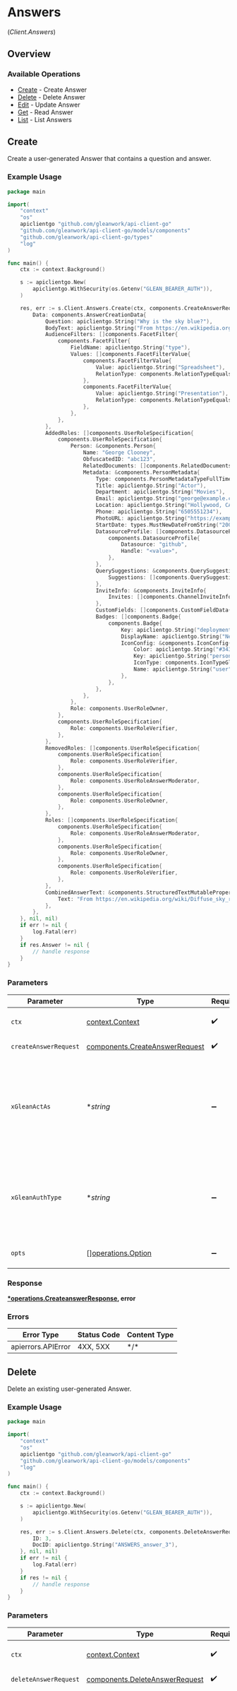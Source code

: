 # Answers
(*Client.Answers*)

## Overview

### Available Operations

* [Create](#create) - Create Answer
* [Delete](#delete) - Delete Answer
* [Edit](#edit) - Update Answer
* [Get](#get) - Read Answer
* [List](#list) - List Answers

## Create

Create a user-generated Answer that contains a question and answer.

### Example Usage

```go
package main

import(
	"context"
	"os"
	apiclientgo "github.com/gleanwork/api-client-go"
	"github.com/gleanwork/api-client-go/models/components"
	"github.com/gleanwork/api-client-go/types"
	"log"
)

func main() {
    ctx := context.Background()

    s := apiclientgo.New(
        apiclientgo.WithSecurity(os.Getenv("GLEAN_BEARER_AUTH")),
    )

    res, err := s.Client.Answers.Create(ctx, components.CreateAnswerRequest{
        Data: components.AnswerCreationData{
            Question: apiclientgo.String("Why is the sky blue?"),
            BodyText: apiclientgo.String("From https://en.wikipedia.org/wiki/Diffuse_sky_radiation, the sky is blue because blue light is more strongly scattered than longer-wavelength light."),
            AudienceFilters: []components.FacetFilter{
                components.FacetFilter{
                    FieldName: apiclientgo.String("type"),
                    Values: []components.FacetFilterValue{
                        components.FacetFilterValue{
                            Value: apiclientgo.String("Spreadsheet"),
                            RelationType: components.RelationTypeEquals.ToPointer(),
                        },
                        components.FacetFilterValue{
                            Value: apiclientgo.String("Presentation"),
                            RelationType: components.RelationTypeEquals.ToPointer(),
                        },
                    },
                },
            },
            AddedRoles: []components.UserRoleSpecification{
                components.UserRoleSpecification{
                    Person: &components.Person{
                        Name: "George Clooney",
                        ObfuscatedID: "abc123",
                        RelatedDocuments: []components.RelatedDocuments{},
                        Metadata: &components.PersonMetadata{
                            Type: components.PersonMetadataTypeFullTime.ToPointer(),
                            Title: apiclientgo.String("Actor"),
                            Department: apiclientgo.String("Movies"),
                            Email: apiclientgo.String("george@example.com"),
                            Location: apiclientgo.String("Hollywood, CA"),
                            Phone: apiclientgo.String("6505551234"),
                            PhotoURL: apiclientgo.String("https://example.com/george.jpg"),
                            StartDate: types.MustNewDateFromString("2000-01-23"),
                            DatasourceProfile: []components.DatasourceProfile{
                                components.DatasourceProfile{
                                    Datasource: "github",
                                    Handle: "<value>",
                                },
                            },
                            QuerySuggestions: &components.QuerySuggestionList{
                                Suggestions: []components.QuerySuggestion{},
                            },
                            InviteInfo: &components.InviteInfo{
                                Invites: []components.ChannelInviteInfo{},
                            },
                            CustomFields: []components.CustomFieldData{},
                            Badges: []components.Badge{
                                components.Badge{
                                    Key: apiclientgo.String("deployment_name_new_hire"),
                                    DisplayName: apiclientgo.String("New hire"),
                                    IconConfig: &components.IconConfig{
                                        Color: apiclientgo.String("#343CED"),
                                        Key: apiclientgo.String("person_icon"),
                                        IconType: components.IconTypeGlyph.ToPointer(),
                                        Name: apiclientgo.String("user"),
                                    },
                                },
                            },
                        },
                    },
                    Role: components.UserRoleOwner,
                },
                components.UserRoleSpecification{
                    Role: components.UserRoleVerifier,
                },
            },
            RemovedRoles: []components.UserRoleSpecification{
                components.UserRoleSpecification{
                    Role: components.UserRoleVerifier,
                },
                components.UserRoleSpecification{
                    Role: components.UserRoleAnswerModerator,
                },
                components.UserRoleSpecification{
                    Role: components.UserRoleOwner,
                },
            },
            Roles: []components.UserRoleSpecification{
                components.UserRoleSpecification{
                    Role: components.UserRoleAnswerModerator,
                },
                components.UserRoleSpecification{
                    Role: components.UserRoleOwner,
                },
                components.UserRoleSpecification{
                    Role: components.UserRoleVerifier,
                },
            },
            CombinedAnswerText: &components.StructuredTextMutableProperties{
                Text: "From https://en.wikipedia.org/wiki/Diffuse_sky_radiation, the sky is blue because blue light is more strongly scattered than longer-wavelength light.",
            },
        },
    }, nil, nil)
    if err != nil {
        log.Fatal(err)
    }
    if res.Answer != nil {
        // handle response
    }
}
```

### Parameters

| Parameter                                                                                                                | Type                                                                                                                     | Required                                                                                                                 | Description                                                                                                              |
| ------------------------------------------------------------------------------------------------------------------------ | ------------------------------------------------------------------------------------------------------------------------ | ------------------------------------------------------------------------------------------------------------------------ | ------------------------------------------------------------------------------------------------------------------------ |
| `ctx`                                                                                                                    | [context.Context](https://pkg.go.dev/context#Context)                                                                    | :heavy_check_mark:                                                                                                       | The context to use for the request.                                                                                      |
| `createAnswerRequest`                                                                                                    | [components.CreateAnswerRequest](../../models/components/createanswerrequest.md)                                         | :heavy_check_mark:                                                                                                       | CreateAnswer request                                                                                                     |
| `xGleanActAs`                                                                                                            | **string*                                                                                                                | :heavy_minus_sign:                                                                                                       | Email address of a user on whose behalf the request is intended to be made (should be non-empty only for global tokens). |
| `xGleanAuthType`                                                                                                         | **string*                                                                                                                | :heavy_minus_sign:                                                                                                       | Auth type being used to access the endpoint (should be non-empty only for global tokens).                                |
| `opts`                                                                                                                   | [][operations.Option](../../models/operations/option.md)                                                                 | :heavy_minus_sign:                                                                                                       | The options for this request.                                                                                            |

### Response

**[*operations.CreateanswerResponse](../../models/operations/createanswerresponse.md), error**

### Errors

| Error Type         | Status Code        | Content Type       |
| ------------------ | ------------------ | ------------------ |
| apierrors.APIError | 4XX, 5XX           | \*/\*              |

## Delete

Delete an existing user-generated Answer.

### Example Usage

```go
package main

import(
	"context"
	"os"
	apiclientgo "github.com/gleanwork/api-client-go"
	"github.com/gleanwork/api-client-go/models/components"
	"log"
)

func main() {
    ctx := context.Background()

    s := apiclientgo.New(
        apiclientgo.WithSecurity(os.Getenv("GLEAN_BEARER_AUTH")),
    )

    res, err := s.Client.Answers.Delete(ctx, components.DeleteAnswerRequest{
        ID: 3,
        DocID: apiclientgo.String("ANSWERS_answer_3"),
    }, nil, nil)
    if err != nil {
        log.Fatal(err)
    }
    if res != nil {
        // handle response
    }
}
```

### Parameters

| Parameter                                                                                                                | Type                                                                                                                     | Required                                                                                                                 | Description                                                                                                              |
| ------------------------------------------------------------------------------------------------------------------------ | ------------------------------------------------------------------------------------------------------------------------ | ------------------------------------------------------------------------------------------------------------------------ | ------------------------------------------------------------------------------------------------------------------------ |
| `ctx`                                                                                                                    | [context.Context](https://pkg.go.dev/context#Context)                                                                    | :heavy_check_mark:                                                                                                       | The context to use for the request.                                                                                      |
| `deleteAnswerRequest`                                                                                                    | [components.DeleteAnswerRequest](../../models/components/deleteanswerrequest.md)                                         | :heavy_check_mark:                                                                                                       | DeleteAnswer request                                                                                                     |
| `xGleanActAs`                                                                                                            | **string*                                                                                                                | :heavy_minus_sign:                                                                                                       | Email address of a user on whose behalf the request is intended to be made (should be non-empty only for global tokens). |
| `xGleanAuthType`                                                                                                         | **string*                                                                                                                | :heavy_minus_sign:                                                                                                       | Auth type being used to access the endpoint (should be non-empty only for global tokens).                                |
| `opts`                                                                                                                   | [][operations.Option](../../models/operations/option.md)                                                                 | :heavy_minus_sign:                                                                                                       | The options for this request.                                                                                            |

### Response

**[*operations.DeleteanswerResponse](../../models/operations/deleteanswerresponse.md), error**

### Errors

| Error Type         | Status Code        | Content Type       |
| ------------------ | ------------------ | ------------------ |
| apierrors.APIError | 4XX, 5XX           | \*/\*              |

## Edit

Update an existing user-generated Answer.

### Example Usage

```go
package main

import(
	"context"
	"os"
	apiclientgo "github.com/gleanwork/api-client-go"
	"github.com/gleanwork/api-client-go/models/components"
	"github.com/gleanwork/api-client-go/types"
	"log"
)

func main() {
    ctx := context.Background()

    s := apiclientgo.New(
        apiclientgo.WithSecurity(os.Getenv("GLEAN_BEARER_AUTH")),
    )

    res, err := s.Client.Answers.Edit(ctx, components.EditAnswerRequest{
        ID: 3,
        DocID: apiclientgo.String("ANSWERS_answer_3"),
        Question: apiclientgo.String("Why is the sky blue?"),
        BodyText: apiclientgo.String("From https://en.wikipedia.org/wiki/Diffuse_sky_radiation, the sky is blue because blue light is more strongly scattered than longer-wavelength light."),
        AudienceFilters: []components.FacetFilter{
            components.FacetFilter{
                FieldName: apiclientgo.String("type"),
                Values: []components.FacetFilterValue{
                    components.FacetFilterValue{
                        Value: apiclientgo.String("Spreadsheet"),
                        RelationType: components.RelationTypeEquals.ToPointer(),
                    },
                    components.FacetFilterValue{
                        Value: apiclientgo.String("Presentation"),
                        RelationType: components.RelationTypeEquals.ToPointer(),
                    },
                },
            },
        },
        AddedRoles: []components.UserRoleSpecification{
            components.UserRoleSpecification{
                Person: &components.Person{
                    Name: "George Clooney",
                    ObfuscatedID: "abc123",
                    RelatedDocuments: []components.RelatedDocuments{},
                    Metadata: &components.PersonMetadata{
                        Type: components.PersonMetadataTypeFullTime.ToPointer(),
                        Title: apiclientgo.String("Actor"),
                        Department: apiclientgo.String("Movies"),
                        Email: apiclientgo.String("george@example.com"),
                        Location: apiclientgo.String("Hollywood, CA"),
                        Phone: apiclientgo.String("6505551234"),
                        PhotoURL: apiclientgo.String("https://example.com/george.jpg"),
                        StartDate: types.MustNewDateFromString("2000-01-23"),
                        DatasourceProfile: []components.DatasourceProfile{
                            components.DatasourceProfile{
                                Datasource: "github",
                                Handle: "<value>",
                            },
                        },
                        QuerySuggestions: &components.QuerySuggestionList{
                            Suggestions: []components.QuerySuggestion{},
                        },
                        InviteInfo: &components.InviteInfo{
                            Invites: []components.ChannelInviteInfo{},
                        },
                        CustomFields: []components.CustomFieldData{},
                        Badges: []components.Badge{
                            components.Badge{
                                Key: apiclientgo.String("deployment_name_new_hire"),
                                DisplayName: apiclientgo.String("New hire"),
                                IconConfig: &components.IconConfig{
                                    Color: apiclientgo.String("#343CED"),
                                    Key: apiclientgo.String("person_icon"),
                                    IconType: components.IconTypeGlyph.ToPointer(),
                                    Name: apiclientgo.String("user"),
                                },
                            },
                        },
                    },
                },
                Role: components.UserRoleEditor,
            },
        },
        RemovedRoles: []components.UserRoleSpecification{
            components.UserRoleSpecification{
                Role: components.UserRoleEditor,
            },
        },
        Roles: []components.UserRoleSpecification{
            components.UserRoleSpecification{
                Role: components.UserRoleAnswerModerator,
            },
            components.UserRoleSpecification{
                Role: components.UserRoleOwner,
            },
        },
        CombinedAnswerText: &components.StructuredTextMutableProperties{
            Text: "From https://en.wikipedia.org/wiki/Diffuse_sky_radiation, the sky is blue because blue light is more strongly scattered than longer-wavelength light.",
        },
    }, nil, nil)
    if err != nil {
        log.Fatal(err)
    }
    if res.Answer != nil {
        // handle response
    }
}
```

### Parameters

| Parameter                                                                                                                | Type                                                                                                                     | Required                                                                                                                 | Description                                                                                                              |
| ------------------------------------------------------------------------------------------------------------------------ | ------------------------------------------------------------------------------------------------------------------------ | ------------------------------------------------------------------------------------------------------------------------ | ------------------------------------------------------------------------------------------------------------------------ |
| `ctx`                                                                                                                    | [context.Context](https://pkg.go.dev/context#Context)                                                                    | :heavy_check_mark:                                                                                                       | The context to use for the request.                                                                                      |
| `editAnswerRequest`                                                                                                      | [components.EditAnswerRequest](../../models/components/editanswerrequest.md)                                             | :heavy_check_mark:                                                                                                       | EditAnswer request                                                                                                       |
| `xGleanActAs`                                                                                                            | **string*                                                                                                                | :heavy_minus_sign:                                                                                                       | Email address of a user on whose behalf the request is intended to be made (should be non-empty only for global tokens). |
| `xGleanAuthType`                                                                                                         | **string*                                                                                                                | :heavy_minus_sign:                                                                                                       | Auth type being used to access the endpoint (should be non-empty only for global tokens).                                |
| `opts`                                                                                                                   | [][operations.Option](../../models/operations/option.md)                                                                 | :heavy_minus_sign:                                                                                                       | The options for this request.                                                                                            |

### Response

**[*operations.EditanswerResponse](../../models/operations/editanswerresponse.md), error**

### Errors

| Error Type         | Status Code        | Content Type       |
| ------------------ | ------------------ | ------------------ |
| apierrors.APIError | 4XX, 5XX           | \*/\*              |

## Get

Read the details of a particular Answer given its ID.

### Example Usage

```go
package main

import(
	"context"
	"os"
	apiclientgo "github.com/gleanwork/api-client-go"
	"github.com/gleanwork/api-client-go/models/components"
	"log"
)

func main() {
    ctx := context.Background()

    s := apiclientgo.New(
        apiclientgo.WithSecurity(os.Getenv("GLEAN_BEARER_AUTH")),
    )

    res, err := s.Client.Answers.Get(ctx, components.GetAnswerRequest{
        ID: apiclientgo.Int64(3),
        DocID: apiclientgo.String("ANSWERS_answer_3"),
    }, nil, nil)
    if err != nil {
        log.Fatal(err)
    }
    if res.GetAnswerResponse != nil {
        // handle response
    }
}
```

### Parameters

| Parameter                                                                                                                | Type                                                                                                                     | Required                                                                                                                 | Description                                                                                                              |
| ------------------------------------------------------------------------------------------------------------------------ | ------------------------------------------------------------------------------------------------------------------------ | ------------------------------------------------------------------------------------------------------------------------ | ------------------------------------------------------------------------------------------------------------------------ |
| `ctx`                                                                                                                    | [context.Context](https://pkg.go.dev/context#Context)                                                                    | :heavy_check_mark:                                                                                                       | The context to use for the request.                                                                                      |
| `getAnswerRequest`                                                                                                       | [components.GetAnswerRequest](../../models/components/getanswerrequest.md)                                               | :heavy_check_mark:                                                                                                       | GetAnswer request                                                                                                        |
| `xGleanActAs`                                                                                                            | **string*                                                                                                                | :heavy_minus_sign:                                                                                                       | Email address of a user on whose behalf the request is intended to be made (should be non-empty only for global tokens). |
| `xGleanAuthType`                                                                                                         | **string*                                                                                                                | :heavy_minus_sign:                                                                                                       | Auth type being used to access the endpoint (should be non-empty only for global tokens).                                |
| `opts`                                                                                                                   | [][operations.Option](../../models/operations/option.md)                                                                 | :heavy_minus_sign:                                                                                                       | The options for this request.                                                                                            |

### Response

**[*operations.GetanswerResponse](../../models/operations/getanswerresponse.md), error**

### Errors

| Error Type         | Status Code        | Content Type       |
| ------------------ | ------------------ | ------------------ |
| apierrors.APIError | 4XX, 5XX           | \*/\*              |

## List

List Answers created by the current user.

### Example Usage

```go
package main

import(
	"context"
	"os"
	apiclientgo "github.com/gleanwork/api-client-go"
	"github.com/gleanwork/api-client-go/models/components"
	"log"
)

func main() {
    ctx := context.Background()

    s := apiclientgo.New(
        apiclientgo.WithSecurity(os.Getenv("GLEAN_BEARER_AUTH")),
    )

    res, err := s.Client.Answers.List(ctx, components.ListAnswersRequest{}, nil, nil)
    if err != nil {
        log.Fatal(err)
    }
    if res.ListAnswersResponse != nil {
        // handle response
    }
}
```

### Parameters

| Parameter                                                                                                                | Type                                                                                                                     | Required                                                                                                                 | Description                                                                                                              |
| ------------------------------------------------------------------------------------------------------------------------ | ------------------------------------------------------------------------------------------------------------------------ | ------------------------------------------------------------------------------------------------------------------------ | ------------------------------------------------------------------------------------------------------------------------ |
| `ctx`                                                                                                                    | [context.Context](https://pkg.go.dev/context#Context)                                                                    | :heavy_check_mark:                                                                                                       | The context to use for the request.                                                                                      |
| `listAnswersRequest`                                                                                                     | [components.ListAnswersRequest](../../models/components/listanswersrequest.md)                                           | :heavy_check_mark:                                                                                                       | ListAnswers request                                                                                                      |
| `xGleanActAs`                                                                                                            | **string*                                                                                                                | :heavy_minus_sign:                                                                                                       | Email address of a user on whose behalf the request is intended to be made (should be non-empty only for global tokens). |
| `xGleanAuthType`                                                                                                         | **string*                                                                                                                | :heavy_minus_sign:                                                                                                       | Auth type being used to access the endpoint (should be non-empty only for global tokens).                                |
| `opts`                                                                                                                   | [][operations.Option](../../models/operations/option.md)                                                                 | :heavy_minus_sign:                                                                                                       | The options for this request.                                                                                            |

### Response

**[*operations.ListanswersResponse](../../models/operations/listanswersresponse.md), error**

### Errors

| Error Type         | Status Code        | Content Type       |
| ------------------ | ------------------ | ------------------ |
| apierrors.APIError | 4XX, 5XX           | \*/\*              |